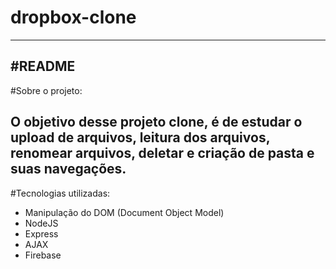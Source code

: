 # dropbox-clone
------------------------------------------------------------------------------------------------------------------------------------------
#README
------------------------------------------------------------------------------------------------------------------------------------------
#Sobre o projeto:

 O objetivo desse projeto clone, é de estudar o upload de arquivos, leitura dos arquivos, renomear arquivos, deletar e criação de pasta e suas navegações.
------------------------------------------------------------------------------------------------------------------------------------------

 #Tecnologias utilizadas:
 
 - Manipulação do DOM (Document Object Model)
 - NodeJS
 - Express
 - AJAX
 - Firebase
 
 
